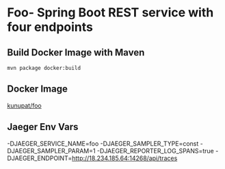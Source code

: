 # Foo- Spring Boot REST service with four endpoints

## Build Docker Image with Maven
`mvn package docker:build`

## Docker Image
<a href="https://hub.docker.com/repository/docker/kunupat/foo" target="_blank">kunupat/foo</a>

## Jaeger Env Vars
-DJAEGER_SERVICE_NAME=foo
-DJAEGER_SAMPLER_TYPE=const
-DJAEGER_SAMPLER_PARAM=1
-DJAEGER_REPORTER_LOG_SPANS=true
-DJAEGER_ENDPOINT=http://18.234.185.64:14268/api/traces